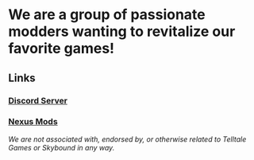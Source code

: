 # We are a group of passionate modders wanting to revitalize our favorite games! 

## Links
### [Discord Server](https://discord.gg/SPdn5yZr6M)
### [Nexus Mods](https://www.nexusmods.com/thewalkingdeadthetelltaledefinitiveseries)

*We are not associated with, endorsed by, or otherwise related to Telltale Games or Skybound in any way.*
